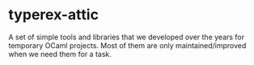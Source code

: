 # typerex-attic
A set of simple tools and libraries that we developed over the years for temporary OCaml projects. Most of them are only maintained/improved when we need them for a task. 
